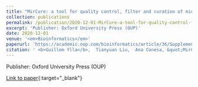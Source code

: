 ```yaml
---
title: "MirCure: a tool for quality control, filter and curation of microRNAs of animals and plants"
collection: publications
permalink: /publication/2020-12-01-MirCure-a-tool-for-quality-control-filter-and-curation-of-microRNAs-of-animals-and-plants
excerpt: 'Publisher: Oxford University Press (OUP)'
date: 2020-12-01
venue: '<em>Bioinformatics</em>'
paperurl: 'https://academic.oup.com/bioinformatics/article/36/Supplement_2/i618/6055935'
citation: ' <b>Guillem Ylla</b>,  Tianyuan Liu,  Ana Conesa, &quot;MirCure: a tool for quality control, filter and curation of microRNAs of animals and plants.&quot; <em>Bioinformatics</em>, 2020.'
---
```

Publisher: Oxford University Press (OUP)

[Link to paper](https://academic.oup.com/bioinformatics/article/36/Supplement_2/i618/6055935){:target="_blank"}
